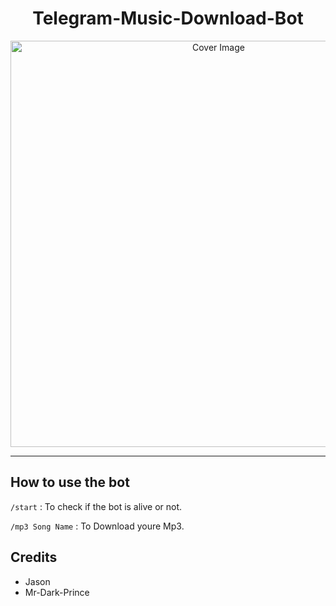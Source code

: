 <h1 align="center">Telegram-Music-Download-Bot</h3>
<p align="center">
  <a href="https://github.com/EverythingSuckz/TG-FileStreamBot">
    <img src="https://socialify.git.ci/hirunaofficial/Telegram-Music-Download-Bot/image?description=1&font=Source%20Code%20Pro&forks=1&issues=1&language=1&owner=1&pattern=Floating%20Cogs&pulls=1&stargazers=1&theme=Dark" alt="Cover Image" width="650">
  </a>
</p>

<hr>

## How to use the bot
 
`/start` : To check if the bot is alive or not.

`/mp3 Song Name` : To Download youre Mp3.

## Credits

- Jason
- Mr-Dark-Prince
